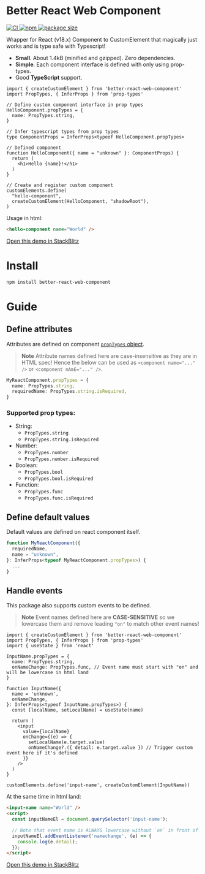 # Better React Web Component

<a href="https://github.com/Marcisbee/better-react-web-component/actions">
  <img alt="CI" src="https://img.shields.io/github/actions/workflow/status/Marcisbee/better-react-web-component/main.yml?branch=main&style=flat-square" />
</a>
<a href="https://www.npmjs.com/package/better-react-web-component">
  <img alt="npm" src="https://img.shields.io/npm/v/better-react-web-component?style=flat-square" />
</a>
<a href="https://bundlephobia.com/result?p=better-react-web-component">
  <img alt="package size" src="https://deno.bundlejs.com/badge?q=better-react-web-component@0.2.0&config={%22esbuild%22:{%22external%22:[%22react%22,%22react-dom%22,%22prop-types%22]}}&badge-style=flat-square" />
</a>

Wrapper for React (v18.x) Component to CustomElement that magically just works and is type safe with Typescript!

- __Small__. About 1.4kB (minified and gzipped). Zero dependencies.
- __Simple__. Each component interface is defined with only using prop-types.
- Good __TypeScript__ support.

```tsx
import { createCustomElement } from 'better-react-web-component'
import PropTypes, { InferProps } from 'prop-types'

// Define custom component interface in prop types
HelloComponent.propTypes = {
  name: PropTypes.string,
}

// Infer typescript types from prop types
type ComponentProps = InferProps<typeof HelloComponent.propTypes>

// Defined component
function HelloComponent({ name = "unknown" }: ComponentProps) {
  return (
    <h1>Hello {name}!</h1>
  )
}

// Create and register custom component
customElements.define(
  "hello-component",
  createCustomElement(HelloComponent, "shadowRoot"),
)
```

Usage in html:

```html
<hello-component name="World" />
```

[Open this demo in StackBlitz](https://stackblitz.com/edit/vitejs-vite-qkz31b?file=src%2Fmain.tsx)

# Install

```sh
npm install better-react-web-component
```

# Guide

## Define attributes
Attributes are defined on component [`propTypes` object](https://github.com/facebook/prop-types).

> **Note**
> Attribute names defined here are case-insensitive as they are in HTML spec!
> Hence the below can be used as `<component name="..." />` or `<component nAmE="..." />`.

```ts
MyReactComponent.propTypes = {
  name: PropTypes.string,
  requiredName: PropTypes.string.isRequired,
}
```

### Supported prop types:
- String:
	- `PropTypes.string`
	- `PropTypes.string.isRequired`
- Number:
	- `PropTypes.number`
	- `PropTypes.number.isRequired`
- Boolean:
	- `PropTypes.bool`
	- `PropTypes.bool.isRequired`
- Function:
	- `PropTypes.func`
	- `PropTypes.func.isRequired`

## Define default values
Default values are defined on react component itself.
```ts
function MyReactComponent({
  requiredName,
  name = "unknown",
}: InferProps<typeof MyReactComponent.propTypes>) {
  ...
}
```

## Handle events
This package also supports custom events to be defined.

> **Note**
> Event names defined here are __CASE-SENSITIVE__ so we lowercase them and remove leading `"on"` to match other event names!

```tsx
import { createCustomElement } from 'better-react-web-component'
import PropTypes, { InferProps } from 'prop-types'
import { useState } from 'react'

InputName.propTypes = {
  name: PropTypes.string,
  onNameChange: PropTypes.func, // Event name must start with "on" and will be lowercase in html land
}

function InputName({
  name = 'unknown',
  onNameChange,
}: InferProps<typeof InputName.propTypes>) {
  const [localName, setLocalName] = useState(name)

  return (
    <input
      value={localName}
      onChange={(e) => {
        setLocalName(e.target.value)
        onNameChange?.({ detail: e.target.value }) // Trigger custom event here if it's defined
      }}
    />
  )
}

customElements.define('input-name', createCustomElement(InputName))
```

At the same time in html land:

```html
<input-name name="World" />
<script>
  const inputNameEl = document.querySelector('input-name');

  // Note that event name is ALWAYS lowercase without `on` in front of it
  inputNameEl.addEventListener('namechange', (e) => {
    console.log(e.detail);
  });
</script>
```

[Open this demo in StackBlitz](https://stackblitz.com/edit/vitejs-vite-fysuoh?file=src%2Fmain.tsx)

